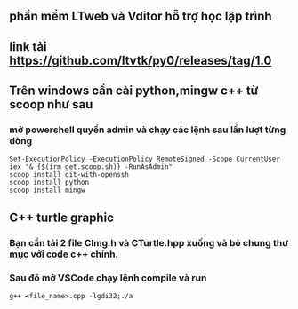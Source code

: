 ## phần mềm LTweb và Vditor hỗ trợ học lập trình
## link tải https://github.com/ltvtk/py0/releases/tag/1.0
## Trên windows cần cài python,mingw c++ từ scoop như sau
### mở powershell quyền admin và chạy các lệnh sau lần lượt từng dòng
```
Set-ExecutionPolicy -ExecutionPolicy RemoteSigned -Scope CurrentUser
iex "& {$(irm get.scoop.sh)} -RunAsAdmin"
scoop install git-with-openssh
scoop install python
scoop install mingw
```
## C++ turtle graphic
### Bạn cần tải 2 file CImg.h và CTurtle.hpp xuống và bỏ chung thư mục với code c++ chính. 
### Sau đó mở VSCode chạy lệnh compile và run
```
g++ <file_name>.cpp -lgdi32;./a
```
